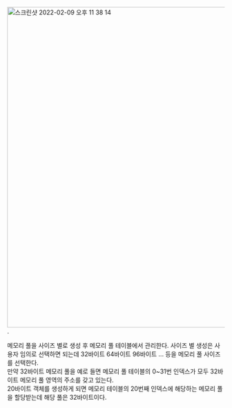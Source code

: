 
<img width="743" alt="스크린샷 2022-02-09 오후 11 38 14" src="https://user-images.githubusercontent.com/68372094/153223821-474eba33-4a17-4a21-b1a7-308111ef8d69.png">.  

메모리 풀을 사이즈 별로 생성 후 메모리 풀 테이블에서 관리한다.
사이즈 별 생성은 사용자 임의로 선택하면 되는데 32바이트 64바이트 96바이트 ... 등을 메모리 풀 사이즈를 선택한다.   
만약 32바이트 메모리 풀을 예로 들면 메모리 풀 테이블의 0~31번 인덱스가 모두 32바이트 메모리 풀 영역의 주소를 갖고 있는다.   
20바이트 객체를 생성하게 되면 메모리 테이블의 20번째 인덱스에 해당하는 메모리 풀을 할당받는데 해당 풀은 32바이트이다.
